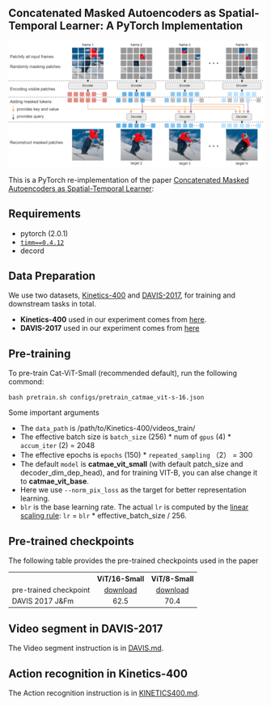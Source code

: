 ## Concatenated Masked Autoencoders as Spatial-Temporal Learner: A PyTorch Implementation

<p align="center">
<img src="https://github.com/minhoooo1/CatMAE/blob/master/figures/arch.png" width="800">
</p>

This is a PyTorch re-implementation of the paper [Concatenated Masked Autoencoders as Spatial-Temporal Learner](https://arxiv.org/abs/2311.00961):


##  Requirements
- pytorch (2.0.1)
- [`timm==0.4.12`](https://github.com/rwightman/pytorch-image-models)
- decord


## Data Preparation
We use two datasets, [Kinetics-400](https://deepmind.com/research/open-source/kinetics) and [DAVIS-2017](https://davischallenge.org/davis2017/code.html), for training and downstream tasks in total.

- **Kinetics-400** used in our experiment comes from [here](https://opendatalab.com/Kinetics-400).
- **DAVIS-2017** used in our experiment comes from [here](https://data.vision.ee.ethz.ch/csergi/share/davis/DAVIS-2017-trainval-480p.zip)

## Pre-training

To pre-train Cat-ViT-Small (recommended default), run the following commond:

```
bash pretrain.sh configs/pretrain_catmae_vit-s-16.json
```

Some important arguments
- The `data_path` is /path/to/Kinetics-400/videos_train/
- The effective batch size is `batch_size` (256) * num of `gpus` (4) * `accum_iter` (2) = 2048
- The effective epochs is `epochs` (150) * `repeated_sampling` （2） = 300
- The default `model` is **catmae_vit_small** (with default patch_size and decoder_dim_dep_head), and for training VIT-B, you can alse change it to **catmae_vit_base**.
- Here we use `--norm_pix_loss` as the target for better representation learning.
- `blr` is the base learning rate. The actual `lr` is computed by the [linear scaling rule](https://arxiv.org/abs/1706.02677): `lr` = `blr` * effective_batch_size / 256. 


## Pre-trained checkpoints
The following table provides the pre-trained checkpoints used in the paper
<table><tbody>
<!-- START TABLE -->
<!-- TABLE HEADER -->
<th valign="bottom"></th>
<th valign="bottom">ViT/16-Small</th>
<th valign="bottom">ViT/8-Small</th>
<!-- TABLE BODY -->
<tr><td align="left">pre-trained checkpoint</td>
<td align="center"><a href="https://drive.google.com/file/d/1xWrpSxZy6d3r_XnsZmXvqM1XUReJ7v97/view?usp=drive_link">download</a></td>
<td align="center"><a href="https://drive.google.com/file/d/1ksYZJPa2pZ-NYWjYKLh05-bt_A40Rhm7/view?usp=drive_link">download</a></td>
</tr>
<tr><td align="left">DAVIS 2017 J&Fm</td>
<td align="center">62.5</td>
<td align="center">70.4</td>
</tr>

</tbody></table>


## Video segment in DAVIS-2017

The Video segment instruction is in [DAVIS.md](downstream/davis2017-seg/DAVIS.md).

## Action recognition in Kinetics-400

The Action recognition instruction is in [KINETICS400.md](downstream/kinetics-400-action-recognition/KINETICS400.md).